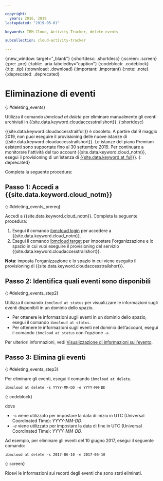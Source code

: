 ```yaml
---

copyright:
  years: 2016, 2019
lastupdated: "2019-05-01"

keywords: IBM Cloud, Activity Tracker, delete events

subcollection: cloud-activity-tracker

---
```


{:new_window: target="_blank"}
{:shortdesc: .shortdesc}
{:screen: .screen}
{:pre: .pre}
{:table: .aria-labeledby="caption"}
{:codeblock: .codeblock}
{:tip: .tip}
{:download: .download}
{:important: .important}
{:note: .note}
{:deprecated: .deprecated}

# Eliminazione di eventi
{: #deleting_events}

Utilizza il comando *ibmcloud at delete* per eliminare manualmente gli eventi archiviati in {{site.data.keyword.cloudaccesstrailshort}}.
{:shortdesc}

{{site.data.keyword.cloudaccesstrailfull}} è obsoleto. A partire dal 9 maggio 2019, non puoi eseguire il provisioning delle nuove istanze di {{site.data.keyword.cloudaccesstrailshort}}. Le istanze del piano Premium esistenti sono supportate fino al 30 settembre 2019. Per continuare a monitorare l'attività del tuo account {{site.data.keyword.cloud_notm}}, esegui il provisioning di un'istanza di [{{site.data.keyword.at_full}}](/docs/services/Activity-Tracker-with-LogDNA?topic=logdnaat-getting-started#getting-started).
{: deprecated}


Completa la seguente
procedura:

## Passo 1: Accedi a {{site.data.keyword.cloud_notm}}
{: #deleting_events_prereq}

Accedi a {{site.data.keyword.cloud_notm}}. Completa la seguente
procedura:

1. Esegui il comando [ibmcloud login](/docs/cli/reference/ibmcloud?topic=cloud-cli-ibmcloud_cli#ibmcloud_login) per accedere a {{site.data.keyword.cloud_notm}}.
2. Esegui il comando [ibmcloud target](/docs/cli/reference/ibmcloud?topic=cloud-cli-ibmcloud_cli#ibmcloud_target) per impostare l'organizzazione e lo spazio in cui vuoi eseguire il provisioning del servizio {{site.data.keyword.cloudaccesstrailshort}}.

**Nota:** imposta l'organizzazione e lo spazio in cui viene eseguito il provisioning di {{site.data.keyword.cloudaccesstrailshort}}.

## Passo 2: Identifica quali eventi sono disponibili
{: #deleting_events_step2}

Utilizza il comando `ibmcloud at status` per visualizzare le informazioni sugli eventi disponibili in un dominio dello spazio.

* Per ottenere le informazioni sugli eventi in un dominio dello spazio, esegui il comando `ibmcloud at status`.
* Per ottenere le informazioni sugli eventi nel dominio dell'account, esegui il comando `ibmcloud at status` con l'opzione `-a`.

Per ulteriori informazioni, vedi [Visualizzazione di informazioni sull'evento](/docs/services/cloud-activity-tracker/how-to?topic=cloud-activity-tracker-viewing_event_status#viewing_event_status).
	
  
## Passo 3: Elimina gli eventi
{: #deleting_events_step3}
	
Per eliminare gli eventi, esegui il comando `ibmcloud at delete`.

```
ibmcloud at delete -s YYYY-MM-DD -e YYYY-MM-DD 
```
{: codeblock}
    
dove

* *-s* viene utilizzato per impostare la data di inizio in UTC (Universal Coordinated Time): *YYYY-MM-DD*.
* *-e* viene utilizzato per impostare la data di fine in UTC (Universal Coordinated Time): *YYYY-MM-DD*.

Ad esempio, per eliminare gli eventi del 10 giugno 2017, esegui il seguente comando:

```
ibmcloud at delete -s 2017-06-10 -e 2017-06-10
```
{: screen}

Ricevi le informazioni sui record degli eventi che sono stati eliminati.










